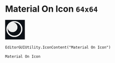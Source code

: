 # Material On Icon `64x64`
<img src="/img/Material%20On%20Icon.png" width=64 height=64>

``` CSharp
EditorGUIUtility.IconContent("Material On Icon")
```
```
Material On Icon
```
